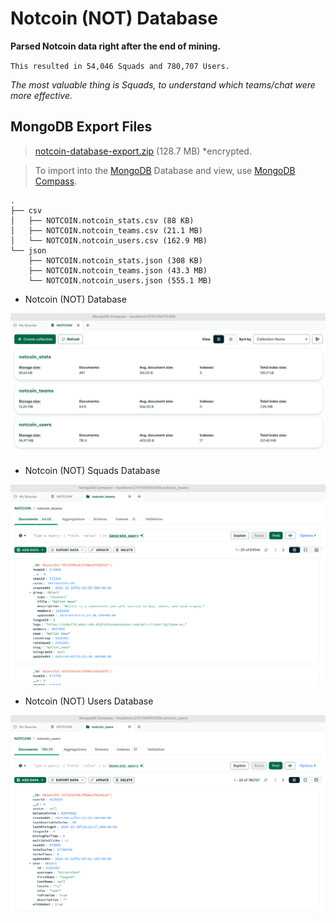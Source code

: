 # Notcoin (NOT) Database
**Parsed Notcoin data right after the end of mining.**

`This resulted in 54,046 Squads and 780,707 Users.`

*The most valuable thing is Squads, to understand which teams/chat were more effective.*


## MongoDB Export Files
>  [notcoin-database-export.zip](https://t.me/ivannikov_pro/65) (128.7 MB) *encrypted.

> To import into the [MongoDB](https://www.mongodb.com/) Database and view, use [MongoDB Compass](https://www.mongodb.com/products/tools/compass).

```text
.
├── csv
│   ├── NOTCOIN.notcoin_stats.csv (88 KB)
│   ├── NOTCOIN.notcoin_teams.csv (21.1 MB)
│   └── NOTCOIN.notcoin_users.csv (162.9 MB)
└── json
    ├── NOTCOIN.notcoin_stats.json (308 KB)
    ├── NOTCOIN.notcoin_teams.json (43.3 MB)
    └── NOTCOIN.notcoin_users.json (555.1 MB)
```


- Notcoin (NOT) Database

![Notcoin (NOT) Database](/images/notcoin_database.png "Notcoin (NOT) Database")

- Notcoin (NOT) Squads Database

![Notcoin (NOT) Squads Database](/images/notcoin_database_squads.png "Notcoin (NOT) Squads Database")

- Notcoin (NOT) Users Database

![Notcoin (NOT) Users Database](/images/notcoin_database_users.png "Notcoin (NOT) Users Database")
